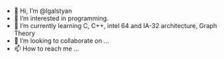 - 👋 Hi, I’m @lgalstyan
- 👀 I’m interested in programming.
- 🌱 I’m currently learning C, C++, intel 64 and IA-32 architecture, Graph Theory
- 💞️ I’m looking to collaborate on ...
- 📫 How to reach me ...

<!---
lgalstyan/lgalstyan is a ✨ special ✨ repository because its `README.md` (this file) appears on your GitHub profile.
You can click the Preview link to take a look at your changes.
--->
